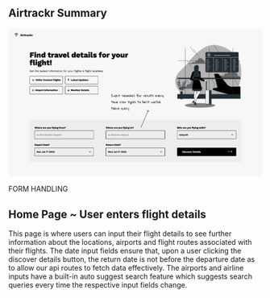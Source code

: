 ## Airtrackr Summary

![This is an image](/media/summary/a_home.jpg)

FORM HANDLING
## Home Page ~ User enters flight details
This page is where users can input their flight details to see further information about the locations, airports and flight routes associated with their flights. The date input fields ensure that, upon a user clicking the discover details button, the return date is not before the departure date as to allow our api routes to fetch data effectively. The airports and airline inputs have a built-in auto suggest search feature which suggests search queries every time the respective input fields change.